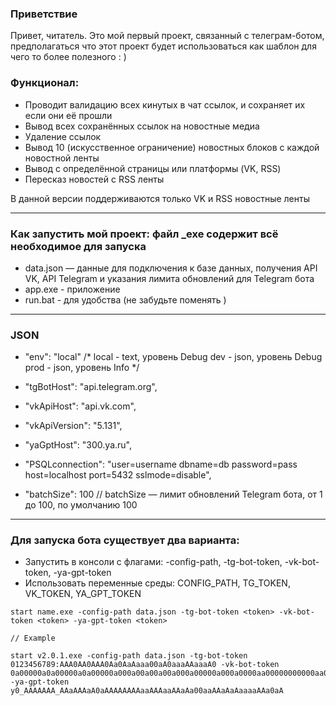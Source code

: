 ### Приветствие
Привет, читатель. Это мой первый проект, связанный с телеграм-ботом, предполагаться что этот проект будет использоваться как шаблон для чего то более полезного : )

### Функционал:
- Проводит валидацию всех кинутых в чат ссылок, и сохраняет их если они её прошли
- Вывод всех сохранённых ссылок на новостные медиа
- Удаление ссылок
- Вывод 10 (искусственное ограничение) новостных блоков с каждой новостной ленты
- Вывод с определённой страницы или платформы (VK, RSS)
- Пересказ новостей с RSS ленты

В данной версии поддерживаются только VK и RSS новостные ленты

---
### Как запустить мой проект: файл _exe содержит всё необходимое для запуска

- data.json — данные для подключения к базе данных, получения API VK, API Telegram и указания лимита обновлений для Telegram бота
- app.exe - приложение
- run.bat - для удобства (не забудьте поменять <token>)

---
### JSON

- "env": "local" 
/* 
local - text, уровень Debug
dev   - json, уровень Debug
prod  - json, уровень Info
*/

- "tgBotHost": "api.telegram.org",
- "vkApiHost": "api.vk.com",
- "vkApiVersion": "5.131",
- "yaGptHost": "300.ya.ru",
- "PSQLconnection": "user=username dbname=db password=pass host=localhost port=5432 sslmode=disable",
- "batchSize": 100 // batchSize — лимит обновлений Telegram бота, от 1 до 100, по умолчанию 100

---
### Для запуска бота существует два варианта:
- Запустить в консоли с флагами: -config-path, -tg-bot-token, -vk-bot-token, -ya-gpt-token
- Использовать переменные среды: CONFIG_PATH, TG_TOKEN, VK_TOKEN, YA_GPT_TOKEN


```
start name.exe -config-path data.json -tg-bot-token <token> -vk-bot-token <token> -ya-gpt-token <token>

// Example

start v2.0.1.exe -config-path data.json -tg-bot-token 0123456789:AAA0AA0AAA0Aa0AaAaaa00aA0aaaAAaaaA0 -vk-bot-token 0a00000a0a00000a0a00000a000a00a00a00a000a00000a000a0000aa00000000000aa0  -ya-gpt-token y0_AAAAAAA_AAaAAAaA0aAAAAAAAAaaAAAaaAAaAa00aaAAaAaAaaaaAAa0aA
```
